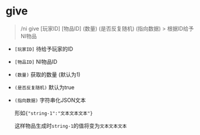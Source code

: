 # give

> /ni give [玩家ID] [物品ID] (数量) (是否反复随机) (指向数据) > 根据ID给予NI物品

* `[玩家ID]` 待给予玩家的ID
* `[物品ID]` NI物品ID
* `(数量)` 获取的数量 (默认为1)
* `(是否反复随机)` 默认为true
* `(指向数据)` 字符串化JSON文本

    形如`{"string-1":"文本文本文本"}`

    这样物品生成时`string-1`的值将变为`文本文本文本`
